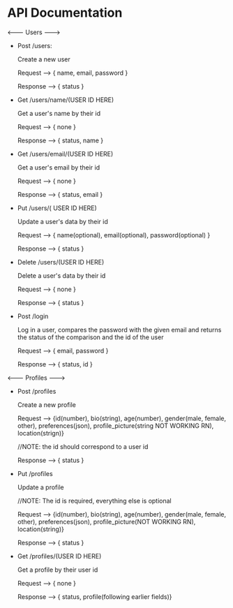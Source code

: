 

# API Documentation

<--- Users --->

- Post /users: 

    Create a new user 

    Request --> { name, email, password }

    Response --> { status }

- Get /users/name/(USER ID HERE)

    Get a user's name by their id 

    Request --> { none }

    Response --> { status, name }

- Get /users/email/(USER ID HERE)

    Get a user's email by their id 

    Request --> { none }

    Response --> { status, email }

- Put /users/( USER ID HERE)

    Update a user's data by their id 

    Request --> { name(optional), email(optional), password(optional) }

    Response --> { status }

- Delete /users/(USER ID HERE)

    Delete a user's data by their id 

    Request --> { none }

    Response --> { status }

- Post /login

    Log in a user, compares the password with the given email and returns the status of the comparison
    and the id of the user 

    Request --> { email, password }

    Response --> { status, id }

<--- Profiles ---> 

- Post /profiles

    Create a new profile 

    Request --> {id(number), bio(string), age(number), gender(male, female, other), preferences(json), 
                 profile_picture(string NOT WORKING RN), location(strign)}

    //NOTE: the id should correspond to a user id

    Response --> { status }

- Put /profiles

    Update a profile

    //NOTE: The id is required, everything else is optional 

    Request --> {id(number), bio(string), age(number), gender(male, female, other), preferences(json), 
                 profile_picture(NOT WORKING RN), location(string)}

    Response --> { status }

- Get /profiles/(USER ID HERE)

    Get a profile by their user id 

    Request --> { none }

    Response --> { status, profile(following earlier fields)}


